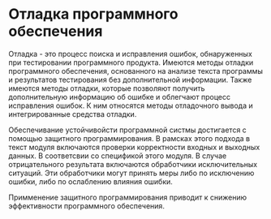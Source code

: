 # Отладка программного обеспечения
Отладка - это процесс поиска и исправления ошибок, обнаруженных при тестировании программного продукта. Имеются методы отладки программного обеспечения, основанного на анализе текста программы и результатов тестирования без дополнительной информации. Также имеются методы отладки, которые позволяют получить дополнительную информацию об ошибке и облегчают процесс исправления ошибок. К ним относятся методы отладочного вывода и интегрированные средства отладки.

Обеспечивание устойчивойсти программной систмы достигается с помощью защитного программирования. В рамсках этого подхода в текст модуля включаются проверки корректности входных и выходных данных. В соответсвии со спецификой этого модуля. В случае отрицательного результата включаются обработчики исключительных ситуаций. Эти обработчики могут принять меры либо по исключению ошибки, либо по ослаблению влияния ошибки.

Примменение защитного программирования приводит к снижению эффективности программного обеспечения. 

